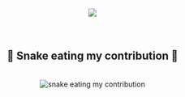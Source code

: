 
<h1 align="center">
  <a href="https://git.io/typing-svg">
    <img src="https://readme-typing-svg.herokuapp.com/?lines=Hello+!👋;+Welcome+to+my+profile!;&center=true&size=30">
  </a>
</h1>
<br>
<div align="center">
  <h2>🐍 Snake eating my contribution 🐍</h2>
  <br>
  <img alt="snake eating my contribution" src="https://github.com/KavishRAGHUBAR/KavishRAGHUBAR/blob/output/github-contribution-grid-snake.svg">
  <br>
  <br>
  <br>
</div>
